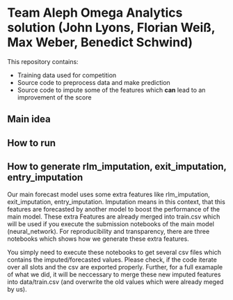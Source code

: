# Team Aleph Omega Analytics solution (John Lyons, Florian Weiß, Max Weber, Benedict Schwind)

This repository contains:
- Training data used for competition
- Source code to preprocess data and make prediction
- Source code to impute some of the features which **can** lead to an improvement of the score

## Main idea

## How to run

## How to generate rlm_imputation, exit_imputation, entry_imputation

Our main forecast model uses some extra features like rlm_imputation, exit_imputation, entry_imputation.
Imputation means in this context, that this features are forecasted by another model to boost the performance of the main model.
These extra Features are already merged into train.csv which will be used if you execute the submission notebooks of the main model (neural_network).
For reproducibility and transparency, there are three notebooks which shows how we generate these extra features. 

You simply need to execute these notebooks to get several csv files which contains the imputed/forecasted values. 
Please check, if the code iterate over all slots and the csv are exported properly. Further, for a full examaple of what we did, 
it will be neccessary to merge these new imputed features into data/train.csv (and overwrite the old values which were already meged by us). 
